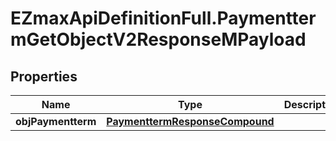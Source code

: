 # EZmaxApiDefinitionFull.PaymenttermGetObjectV2ResponseMPayload

## Properties

Name | Type | Description | Notes
------------ | ------------- | ------------- | -------------
**objPaymentterm** | [**PaymenttermResponseCompound**](PaymenttermResponseCompound.md) |  | 


